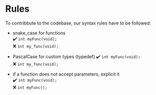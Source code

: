# Rules

To contribbute to the codebase, our syntax rules have to be followed:

- snake_case for functions  
    ✔️  `int myFunc(void);`  
    ❌ `int my_func(void);`  

- PascalCase for custom types (typedef)
    ✔️  `int myFunc(void);`    
    ❌ `int my_func(void);`    

- if a function does not accept parameters, explicit it  
    ✔️ `int myFunc(void);`  
    ❌ `int myFunc();`  
